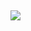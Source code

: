 

##

<div> 
  <a href="https://www.instagram.com/a.nnass/" target="_blank"><img src="https://img.shields.io/badge/-Instagram-%23E4405F?style=for-the-badge&logo=instagram&logoColor=white" target="_blank"></a>
  
  </div>
